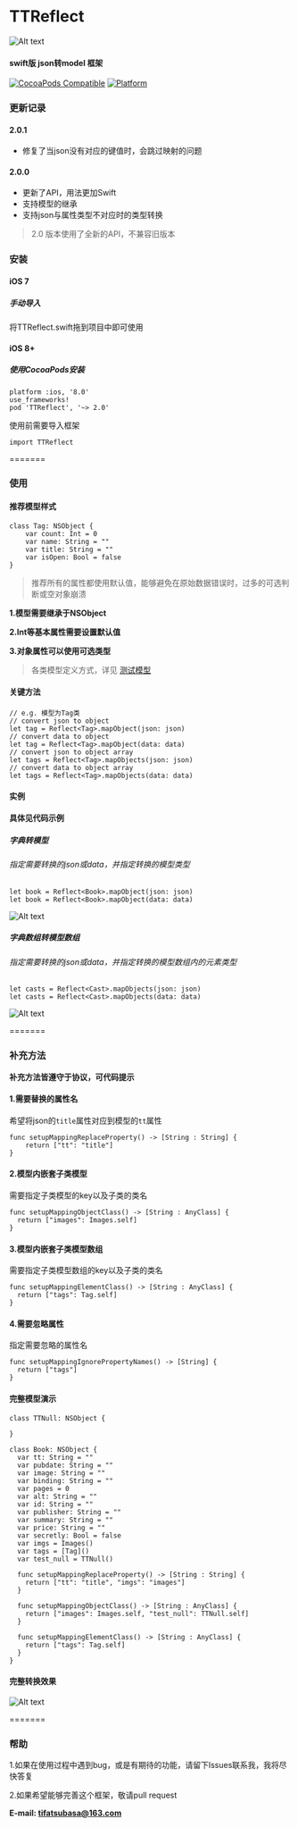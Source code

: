 
# TTReflect
![Alt text](http://7xq01t.com1.z0.glb.clouddn.com/TTReflect_cover.png)
#### swift版 json转model 框架
[![CocoaPods Compatible](https://img.shields.io/cocoapods/v/TTReflect.svg)](https://img.shields.io/cocoapods/v/TTReflect.svg)
[![Platform](https://img.shields.io/cocoapods/p/TTReflect.svg?style=flat)](http://cocoadocs.org/docsets/TTReflect)

### 更新记录

#### 2.0.1
* 修复了当json没有对应的键值时，会跳过映射的问题

#### 2.0.0
* 更新了API，用法更加Swift
* 支持模型的继承
* 支持json与属性类型不对应时的类型转换

> 2.0 版本使用了全新的API，不兼容旧版本

### 安装
#### iOS 7
##### 手动导入
将TTReflect.swift拖到项目中即可使用

#### iOS 8+
##### 使用CocoaPods安装

```
platform :ios, '8.0'
use_frameworks!
pod 'TTReflect', '~> 2.0'
```

使用前需要导入框架
```
import TTReflect
```
=======


### 使用
#### 推荐模型样式

```
class Tag: NSObject {
    var count: Int = 0
    var name: String = ""
    var title: String = ""
    var isOpen: Bool = false
}
```

> 推荐所有的属性都使用默认值，能够避免在原始数据错误时，过多的可选判断或空对象崩溃

**1.模型需要继承于NSObject**

**2.Int等基本属性需要设置默认值**

**3.对象属性可以使用可选类型**

> 各类模型定义方式，详见 [测试模型](https://github.com/TifaTsubasa/TTReflect/tree/master/Example/Model)

#### 关键方法
```
// e.g. 模型为Tag类
// convert json to object
let tag = Reflect<Tag>.mapObject(json: json)
// convert data to object
let tag = Reflect<Tag>.mapObject(data: data)
// convert json to object array
let tags = Reflect<Tag>.mapObjects(json: json)
// convert data to object array
let tags = Reflect<Tag>.mapObjects(data: data)
```

#### 实例
**具体见代码示例**
##### 字典转模型

###### 指定需要转换的json或data，并指定转换的模型类型

```
let book = Reflect<Book>.mapObject(json: json)
let book = Reflect<Book>.mapObject(data: data)
```
![Alt text](http://7xq01t.com1.z0.glb.clouddn.com/TTReflect_mapObject.png)

##### 字典数组转模型数组
###### 指定需要转换的json或data，并指定转换的模型数组内的元素类型
```
let casts = Reflect<Cast>.mapObjects(json: json)
let casts = Reflect<Cast>.mapObjects(data: data)
```
![Alt text](http://7xq01t.com1.z0.glb.clouddn.com/TTReflect_mapObjects.png)



=======

### 补充方法
**补充方法皆遵守于协议，可代码提示**
#### 1.需要替换的属性名
希望将json的`title`属性对应到模型的`tt`属性

```
func setupMappingReplaceProperty() -> [String : String] {
    return ["tt": "title"]
}
```

#### 2.模型内嵌套子类模型
需要指定子类模型的key以及子类的类名

```
func setupMappingObjectClass() -> [String : AnyClass] {
  return ["images": Images.self]
}
```

#### 3.模型内嵌套子类模型数组
需要指定子类模型数组的key以及子类的类名

```
func setupMappingElementClass() -> [String : AnyClass] {
  return ["tags": Tag.self]
}
```

#### 4.需要忽略属性
指定需要忽略的属性名

```
func setupMappingIgnorePropertyNames() -> [String] {
  return ["tags"]
}
```

#### 完整模型演示
```
class TTNull: NSObject {
  
}

class Book: NSObject {
  var tt: String = ""
  var pubdate: String = ""
  var image: String = ""
  var binding: String = ""
  var pages = 0
  var alt: String = ""
  var id: String = ""
  var publisher: String = ""
  var summary: String = ""
  var price: String = ""
  var secretly: Bool = false
  var imgs = Images()
  var tags = [Tag]()
  var test_null = TTNull()
  
  func setupMappingReplaceProperty() -> [String : String] {
    return ["tt": "title", "imgs": "images"]
  }
  
  func setupMappingObjectClass() -> [String : AnyClass] {
    return ["images": Images.self, "test_null": TTNull.self]
  }

  func setupMappingElementClass() -> [String : AnyClass] {
    return ["tags": Tag.self]
  }
}
```

#### 完整转换效果
![Alt text](http://7xq01t.com1.z0.glb.clouddn.com/TTReflect_fullmap.png)



=======
### 帮助
1.如果在使用过程中遇到bug，或是有期待的功能，请留下Issues联系我，我将尽快答复

2.如果希望能够完善这个框架，敬请pull request

**E-mail: tifatsubasa@163.com**
